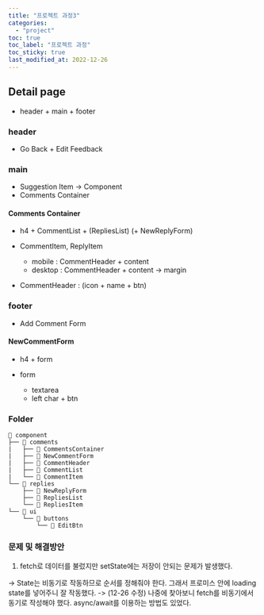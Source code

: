 ```yaml
---
title: "프로젝트 과정3"
categories:
  - "project"
toc: true
toc_label: "프로젝트 과정"
toc_sticky: true
last_modified_at: 2022-12-26
---
```


## Detail page

- header + main + footer

### header

- Go Back + Edit Feedback

### main

- Suggestion Item → Component
- Comments Container

#### Comments Container

- h4 + CommentList + (RepliesList) (+ NewReplyForm)

- CommentItem, ReplyItem
  - mobile : CommentHeader + content
  - desktop : CommentHeader + content → margin
- CommentHeader : (icon + name + btn)

### footer

- Add Comment Form

#### NewCommentForm

- h4 + form

- form
  - textarea
  - left char + btn

### Folder

```
📂 component
├── 📂 comments
|   ├── 📄 CommentsContainer
|   ├── 📄 NewCommentForm
|   ├── 📄 CommentHeader
|   ├── 📄 CommentList
|   └── 📄 CommentItem
└── 📂 replies
    ├── 📄 NewReplyForm
    ├── 📄 RepliesList
    └── 📄 RepliesItem
└── 📂 ui
    └── 📂 buttons
        └── 📄 EditBtn
```

### 문제 및 해결방안

1. fetch로 데이터를 불렀지만 setState에는 저장이 안되는 문제가 발생했다.

-> State는 비동기로 작동하므로 순서를 정해줘야 한다. 그래서 프로미스 안에 loading state를 넣어주니 잘 작동했다.
-> (12-26 수정) 나중에 찾아보니 fetch를 비동기에서 동기로 작성해야 했다. async/await를 이용하는 방법도 있었다.
